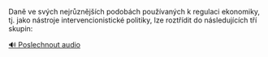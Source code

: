
Daně ve svých nejrůznějších podobách používaných k regulaci ekonomiky, tj. jako nástroje intervencionistické politiky, lze roztřídit do následujících tří skupin:

[🔊 Poslechnout audio](/data/7-paragraphs/audio/chapter_147/para_003-Dan-ve-svch-nejrznjch-podobch-pouvanch-k.mp3)
